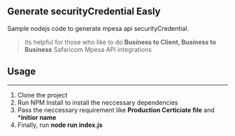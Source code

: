 ## Generate securityCredential Easly
Sample nodejs code to generate mpesa api securityCredential.
>Its helpful for those who like to do **Business to Client, Business to Business** Safaricom Mpesa API integrations

## Usage
-----
1. Clone the project
2. Run NPM Install to install the neccessary dependencies
3. Pass the neccessary requirement like **Production Certiciate file** and ***initior name**
4. Finally, run **node run index.js** 
